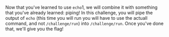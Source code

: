 Now that you've learned to use `echo`1, we will combine it with something that you've already learned: piping! In this challenge, you will pipe the output of `echo` (this time you will run you will have to use the actuall command, and not `/challenge/run`) into `/challenge/run`. Once you've done that, we'll give you the flag!
